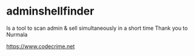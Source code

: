 # adminshellfinder
Is a tool to scan admin & sell simultaneously in a short time
Thank you to Nurmala


https://www.codecrime.net
